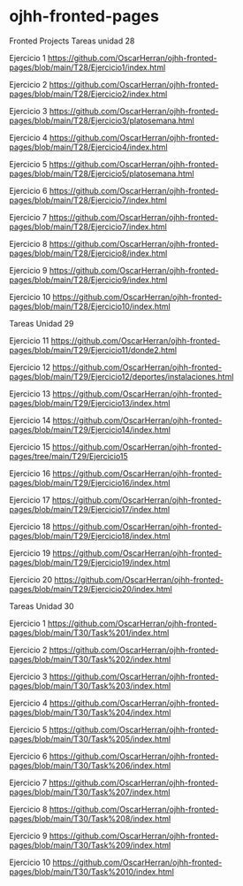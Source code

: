 # ojhh-fronted-pages
Fronted Projects
 Tareas unidad 28
 
 Ejercicio 1 
 https://github.com/OscarHerran/ojhh-fronted-pages/blob/main/T28/Ejercicio1/index.html
 
 Ejercicio 2
 https://github.com/OscarHerran/ojhh-fronted-pages/blob/main/T28/Ejercicio2/index.html
 
 Ejercicio 3
 https://github.com/OscarHerran/ojhh-fronted-pages/blob/main/T28/Ejercicio3/platosemana.html
 
 Ejercicio 4
 https://github.com/OscarHerran/ojhh-fronted-pages/blob/main/T28/Ejercicio4/index.html
 
 Ejercicio 5
 https://github.com/OscarHerran/ojhh-fronted-pages/blob/main/T28/Ejercicio5/platosemana.html
 
 Ejercicio 6
 https://github.com/OscarHerran/ojhh-fronted-pages/blob/main/T28/Ejercicio7/index.html
 
 Ejercicio 7
 https://github.com/OscarHerran/ojhh-fronted-pages/blob/main/T28/Ejercicio7/index.html
 
 Ejercicio 8
 https://github.com/OscarHerran/ojhh-fronted-pages/blob/main/T28/Ejercicio8/index.html
 
 Ejercicio 9
 https://github.com/OscarHerran/ojhh-fronted-pages/blob/main/T28/Ejercicio9/index.html
 
 Ejercicio 10
 https://github.com/OscarHerran/ojhh-fronted-pages/blob/main/T28/Ejercicio10/index.html 
 
 Tareas Unidad 29
 
 Ejercicio 11
 https://github.com/OscarHerran/ojhh-fronted-pages/blob/main/T29/Ejercicio11/donde2.html
 
 Ejercicio 12
 https://github.com/OscarHerran/ojhh-fronted-pages/blob/main/T29/Ejercicio12/deportes/instalaciones.html
 
 Ejercicio 13
 https://github.com/OscarHerran/ojhh-fronted-pages/blob/main/T29/Ejercicio13/index.html
 
 Ejercicio 14
 https://github.com/OscarHerran/ojhh-fronted-pages/blob/main/T29/Ejercicio14/index.html
 
 Ejercicio 15
 https://github.com/OscarHerran/ojhh-fronted-pages/tree/main/T29/Ejercicio15
 
 Ejercicio 16
 https://github.com/OscarHerran/ojhh-fronted-pages/blob/main/T29/Ejercicio16/index.html
 
 Ejercicio 17
 https://github.com/OscarHerran/ojhh-fronted-pages/blob/main/T29/Ejercicio17/index.html
 
 Ejercicio 18
 https://github.com/OscarHerran/ojhh-fronted-pages/blob/main/T29/Ejercicio18/index.html
 
 Ejercicio 19
 https://github.com/OscarHerran/ojhh-fronted-pages/blob/main/T29/Ejercicio19/index.html
 
 Ejercicio 20
 https://github.com/OscarHerran/ojhh-fronted-pages/blob/main/T29/Ejercicio20/index.html
 
 Tareas Unidad 30
 
 Ejercicio 1
 https://github.com/OscarHerran/ojhh-fronted-pages/blob/main/T30/Task%201/index.html
 
 Ejercicio 2
 https://github.com/OscarHerran/ojhh-fronted-pages/blob/main/T30/Task%202/index.html
 
 Ejercicio 3
 https://github.com/OscarHerran/ojhh-fronted-pages/blob/main/T30/Task%203/index.html
 
 Ejercicio 4
 https://github.com/OscarHerran/ojhh-fronted-pages/blob/main/T30/Task%204/index.html
 
 Ejercicio 5
 https://github.com/OscarHerran/ojhh-fronted-pages/blob/main/T30/Task%205/index.html
 
 Ejercicio 6
 https://github.com/OscarHerran/ojhh-fronted-pages/blob/main/T30/Task%206/index.html
 
 Ejercicio 7
 https://github.com/OscarHerran/ojhh-fronted-pages/blob/main/T30/Task%207/index.html
 
 Ejercicio 8
 https://github.com/OscarHerran/ojhh-fronted-pages/blob/main/T30/Task%208/index.html
 
 Ejercicio 9
 https://github.com/OscarHerran/ojhh-fronted-pages/blob/main/T30/Task%209/index.html
 
 Ejercicio 10
 https://github.com/OscarHerran/ojhh-fronted-pages/blob/main/T30/Task%2010/index.html
 
 
 
 
 
